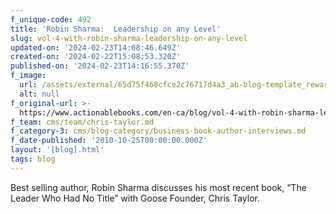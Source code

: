 ```yaml
---
f_unique-code: 492
title: 'Robin Sharma:  Leadership on any Level'
slug: vol-4-with-robin-sharma-leadership-on-any-level
updated-on: '2024-02-23T14:08:46.649Z'
created-on: '2024-02-22T15:08:53.320Z'
published-on: '2024-02-23T14:16:55.370Z'
f_image:
  url: /assets/external/65d75f468cfce2c76717d4a3_ab-blog-template_reward.jpeg
  alt: null
f_original-url: >-
  https://www.actionablebooks.com/en-ca/blog/vol-4-with-robin-sharma-leadership-on-any-level/
f_team: cms/team/chris-taylor.md
f_category-3: cms/blog-category/business-book-author-interviews.md
f_date-published: '2010-10-25T00:00:00.000Z'
layout: '[blog].html'
tags: blog
---
```


Best selling author, Robin Sharma discusses his most recent book, “The Leader Who Had No Title” with Goose Founder, Chris Taylor.
